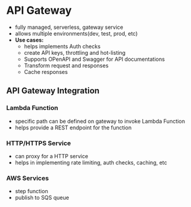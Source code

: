 
# API Gateway

- fully managed, serverless, gateway service
- allows multiple environments(dev, test, prod, etc)
- **Use cases:**
	- helps implements Auth checks
	- create API keys, throttling and hot-listing
	- Supports OPenAPI and Swagger for API documentations
	- Transform request and responses
	- Cache responses


## API Gateway Integration

### Lambda Function

- specific path can be defined on gateway to invoke Lambda Function
- helps provide a REST endpoint for the function

### HTTP/HTTPS Service

- can proxy for a HTTP service
- helps in implementing rate limiting, auth checks, caching, etc

### AWS Services

- step function
- publish to SQS queue

